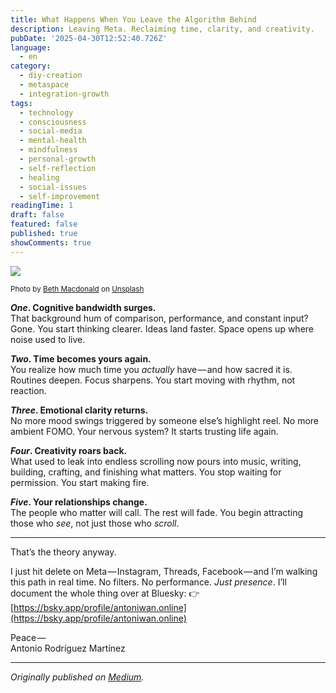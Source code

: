 ```yaml
---
title: What Happens When You Leave the Algorithm Behind
description: Leaving Meta. Reclaiming time, clarity, and creativity.
pubDate: '2025-04-30T12:52:40.726Z'
language:
  - en
category:
  - diy-creation
  - metaspace
  - integration-growth
tags:
  - technology
  - consciousness
  - social-media
  - mental-health
  - mindfulness
  - personal-growth
  - self-reflection
  - healing
  - social-issues
  - self-improvement
readingTime: 1
draft: false
featured: false
published: true
showComments: true
---
```


![](https://cdn-images-1.medium.com/max/2560/0*WZdrSeBiQJUenlXR)

<small>Photo by [Beth Macdonald](https://unsplash.com/@elsbethcat?utm_source=medium&utm_medium=referral) on [Unsplash](https://unsplash.com?utm_source=medium&utm_medium=referral)</small>

**_One_. Cognitive bandwidth surges.**<br> That background hum of comparison, performance, and constant input? Gone. You start thinking clearer. Ideas land faster. Space opens up where noise used to live.

**_Two_. Time becomes yours again.**<br> You realize how much time you _actually_ have — and how sacred it is. Routines deepen. Focus sharpens. You start moving with rhythm, not reaction.

**_Three_. Emotional clarity returns.**<br> No more mood swings triggered by someone else’s highlight reel. No more ambient FOMO. Your nervous system? It starts trusting life again.

**_Four_. Creativity roars back.**<br> What used to leak into endless scrolling now pours into music, writing, building, crafting, and finishing what matters. You stop waiting for permission. You start making fire.

**_Five_. Your relationships change.**<br> The people who matter will call. The rest will fade. You begin attracting those who _see_, not just those who _scroll_.

<hr class="section-divider">That’s the theory anyway.

I just hit delete on Meta — Instagram, Threads, Facebook — and I’m walking this path in real time. No filters. No performance. _Just presence_. I’ll document the whole thing over at Bluesky: 👉 [https://bsky.app/profile/antoniwan.online](https://bsky.app/profile/antoniwan.online)

Peace — <br> Antonio Rodríguez Martínez

---

_Originally published on [Medium](https://medium.com/@wizards777/what-happens-when-you-leave-the-algorithm-behind-4b606eb54cc0)._
